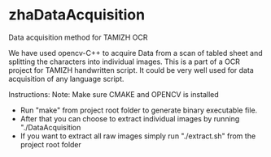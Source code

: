 # zhaDataAcquisition
Data acquisition method for TAMIZH OCR

We have used opencv-C++ to acquire Data from a scan of tabled sheet and splitting the characters into individual images.
This is a part of a OCR project for TAMIZH handwritten script.
It could be very well used for data acquisition of any language script.

Instructions:
Note: Make sure CMAKE and OPENCV is installed
- Run "make" from project root folder to generate binary executable file.
- After that you can choose to extract individual images
by running "./DataAcquisition <raw image source file> <destination folder path>
- If you want to extract all raw images simply run 
"./extract.sh" from the project root folder

